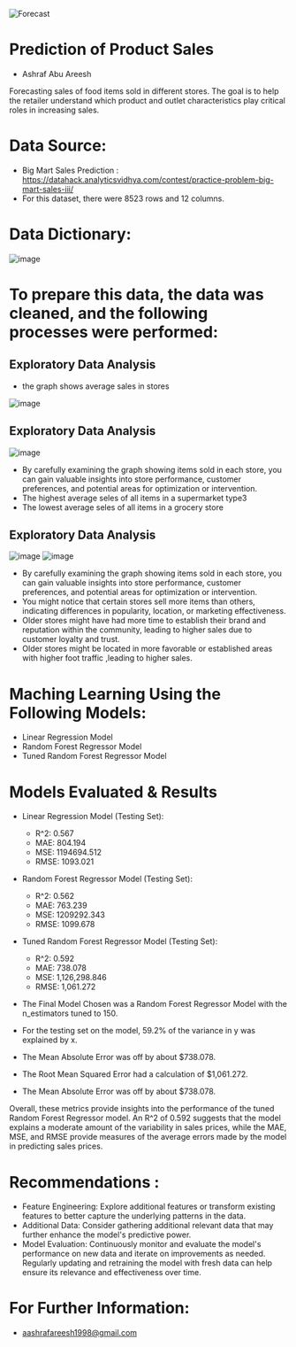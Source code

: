 ![Forecast](https://github.com/ashrafabuareesh/Prediction-_of-Product-Sales/assets/123064338/376f26ba-0199-412d-a2ac-90fc8385ced9)



# Prediction of Product Sales
 - Ashraf Abu Areesh

Forecasting sales of food items sold in different stores. The goal is to help the retailer understand which product and outlet characteristics play critical roles in increasing sales.

 # Data Source:
  - Big Mart Sales Prediction : https://datahack.analyticsvidhya.com/contest/practice-problem-big-mart-sales-iii/
  - For this dataset, there were 8523 rows and 12 columns.
 # Data Dictionary:
  ![image](https://github.com/ashrafabuareesh/Prediction-_of-Product-Sales/assets/123064338/9f1844bd-12bd-4884-a931-84bde2754ed0)

 # To prepare this data, the data was cleaned, and the following processes were performed:

 ## Exploratory Data Analysis
   * the graph shows average sales in stores

![image](https://github.com/ashrafabuareesh/Prediction-_of-Product-Sales/assets/123064338/c33012b3-b386-44bf-94ee-2ce28a35891f)
 
 ## Exploratory Data Analysis
 ![image](https://github.com/ashrafabuareesh/Prediction-_of-Product-Sales/assets/123064338/8bcaf6a0-9d54-4c3d-93e6-417b11ce001c)
* By carefully examining the graph showing items sold in each store, you can gain valuable insights into store performance, customer preferences, and potential areas for optimization or intervention.
* The highest average seles of all items in a supermarket type3
* The lowest average seles of all items in a grocery store
 ## Exploratory Data Analysis
![image](https://github.com/ashrafabuareesh/Prediction-_of-Product-Sales/assets/123064338/154ec1ab-6143-49e9-a2c4-1f455c661885)
![image](https://github.com/ashrafabuareesh/Prediction-_of-Product-Sales/assets/123064338/0698222e-46f0-402c-8e01-42a26d3d7cb5)
* By carefully examining the graph showing items sold in each store, you can gain valuable insights into store performance, customer preferences, and potential areas for optimization or intervention.
* You might notice that certain stores sell more items than others, indicating differences in popularity, location, or marketing effectiveness.
* Older stores might have had more time to establish their brand and reputation within the community, leading to higher sales due to customer loyalty and trust.
* Older stores might be located in more favorable or established areas with higher foot traffic ,leading to higher sales.

# Maching Learning Using the Following Models:
  - Linear Regression Model
  - Random Forest Regressor Model
  - Tuned Random Forest Regressor Model
    
# Models Evaluated & Results
- Linear Regression Model (Testing Set):

    - R^2: 0.567
    - MAE: 804.194
    - MSE: 1194694.512
    - RMSE: 1093.021

- Random Forest Regressor Model (Testing Set):

  - R^2: 0.562
  - MAE: 763.239
  - MSE: 1209292.343
  -  RMSE: 1099.678
- Tuned Random Forest Regressor Model (Testing Set):

   - R^2: 0.592
   - MAE: 738.078
   - MSE: 1,126,298.846
   - RMSE: 1,061.272

- The Final Model Chosen was a Random Forest Regressor Model with the n_estimators tuned to 150.
- For the testing set on the model, 59.2% of the variance in y was explained by x.
- The Mean Absolute Error was off by about $738.078.
- The Root Mean Squared Error had a calculation of $1,061.272.
- The Mean Absolute Error was off by about $738.078.

 Overall, these metrics provide insights into the performance of the tuned Random Forest Regressor model. An R^2 of 0.592 suggests that the model explains a moderate amount of the variability in sales prices, while the MAE, MSE, and RMSE provide measures of the average errors made by the model in predicting sales prices.


# Recommendations : 
 - Feature Engineering: Explore additional features or transform existing features to better capture the underlying patterns in the data.
 - Additional Data: Consider gathering additional relevant data that may further enhance the model's predictive power.
 - Model Evaluation: Continuously monitor and evaluate the model's performance on new data and iterate on improvements as needed. Regularly updating and retraining the model with fresh data can help ensure its relevance and effectiveness over time.

# For Further Information: 
- aashrafareesh1998@gmail.com

